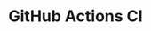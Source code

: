 # GitHub Actions CI




























































































































































































































































































































































































































































































































































































































































































































































































































































































































































































































































































































































































































































































































































































































































































































































































































































































































































































































































































































































































































































































































































































































































































































































































































































































































































































































































































































































































































































































































































































































































































































































































































































































































































































































































































































































































































































































































































































































































